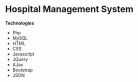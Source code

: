 # Hospital Management System

**Technologies**
- Php
- MySQL
- HTML
- CSS
- Javascript
- JQuery
- AJax
- Bootstrap
- JSON
